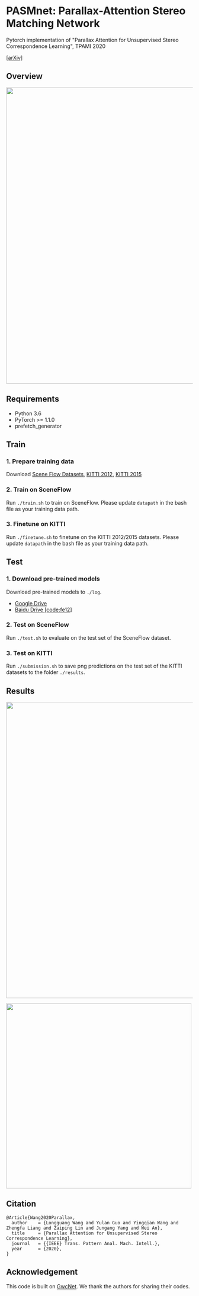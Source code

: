 # PASMnet: Parallax-Attention Stereo Matching Network

Pytorch implementation of "Parallax Attention for Unsupervised Stereo Correspondence Learning", TPAMI 2020

[[arXiv]](http://arxiv.org/abs/2009.08250)

## Overview
<img width="800" src="https://github.com/LongguangWang/PAM/blob/master/Figs/PASMnet.png"/></div>

## Requirements
- Python 3.6
- PyTorch >= 1.1.0
- prefetch_generator

## Train
### 1. Prepare training data
Download [Scene Flow Datasets](https://lmb.informatik.uni-freiburg.de/resources/datasets/SceneFlowDatasets.en.html), [KITTI 2012](http://www.cvlibs.net/datasets/kitti/eval_stereo_flow.php?benchmark=stereo), [KITTI 2015](http://www.cvlibs.net/datasets/kitti/eval_scene_flow.php?benchmark=stereo)

### 2. Train on SceneFlow
Run `./train.sh` to train on SceneFlow. Please update `datapath` in the bash file as your training data path.

### 3. Finetune on KITTI
Run `./finetune.sh` to finetune on the KITTI 2012/2015 datasets. Please update `datapath` in the bash file as your training data path.

## Test
### 1. Download pre-trained models
Download pre-trained models to `./log`.
- [Google Drive](https://drive.google.com/file/d/1_eXJnK8p-2NF4kxrj3ki6OHwXptO4iYp/view)
- [Baidu Drive [code:fe12]](https://pan.baidu.com/s/1Yllm8992_n8i5YfwufyJ-Q)

### 2. Test on SceneFlow
Run `./test.sh` to evaluate on the test set of the SceneFlow dataset.

### 3. Test on KITTI
Run `./submission.sh` to save png predictions on the test set of the KITTI datasets to the folder `./results`.

## Results
<img width="800" src="https://github.com/LongguangWang/PAM/blob/master/Figs/Fig_PASMnet.png"/></div>

<img width="500" src="https://github.com/LongguangWang/PAM/blob/master/Figs/Tab_PASMnet.png"/></div>

## Citation
```
@Article{Wang2020Parallax,
  author    = {Longguang Wang and Yulan Guo and Yingqian Wang and Zhengfa Liang and Zaiping Lin and Jungang Yang and Wei An},
  title     = {Parallax Attention for Unsupervised Stereo Correspondence Learning},
  journal   = {{IEEE} Trans. Pattern Anal. Mach. Intell.},
  year      = {2020},
}
```

## Acknowledgement

This code is built on [GwcNet](https://github.com/xy-guo/GwcNet). We thank the authors for sharing their codes.
